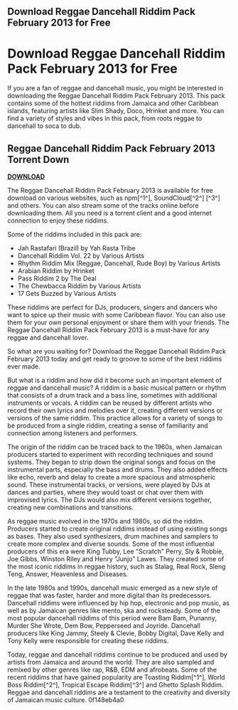 ## Download Reggae Dancehall Riddim Pack February 2013 for Free

 


 
# Download Reggae Dancehall Riddim Pack February 2013 for Free
 
If you are a fan of reggae and dancehall music, you might be interested in downloading the Reggae Dancehall Riddim Pack February 2013. This pack contains some of the hottest riddims from Jamaica and other Caribbean islands, featuring artists like Slim Shady, Doco, Hrinket and more. You can find a variety of styles and vibes in this pack, from roots reggae to dancehall to soca to dub.
 
## Reggae Dancehall Riddim Pack February 2013 Torrent Down


[**DOWNLOAD**](https://www.google.com/url?q=https%3A%2F%2Furloso.com%2F2tKR7i&sa=D&sntz=1&usg=AOvVaw1I1DNzVDIMX4Ld_xpZpdft)

 
The Reggae Dancehall Riddim Pack February 2013 is available for free download on various websites, such as npm[^1^], SoundCloud[^2^] [^3^] and others. You can also stream some of the tracks online before downloading them. All you need is a torrent client and a good internet connection to enjoy these riddims.
 
Some of the riddims included in this pack are:
 
- Jah Rastafari (Brazil) by Yah Rasta Tribe
- Dancehall Riddim Vol. 22 by Various Artists
- Rhythm Riddim Mix (Reggae, Dancehall, Rude Boy) by Various Artists
- Arabian Riddim by Hrinket
- Pass Riddim 2 by The Deal
- The Chewbacca Riddim by Various Artists
- 17 Gets Buzzed by Various Artists

These riddims are perfect for DJs, producers, singers and dancers who want to spice up their music with some Caribbean flavor. You can also use them for your own personal enjoyment or share them with your friends. The Reggae Dancehall Riddim Pack February 2013 is a must-have for any reggae and dancehall lover.
 
So what are you waiting for? Download the Reggae Dancehall Riddim Pack February 2013 today and get ready to groove to some of the best riddims ever made.
  
But what is a riddim and how did it become such an important element of reggae and dancehall music? A riddim is a basic musical pattern or rhythm that consists of a drum track and a bass line, sometimes with additional instruments or vocals. A riddim can be reused by different artists who record their own lyrics and melodies over it, creating different versions or versions of the same riddim. This practice allows for a variety of songs to be produced from a single riddim, creating a sense of familiarity and connection among listeners and performers.
 
The origin of the riddim can be traced back to the 1960s, when Jamaican producers started to experiment with recording techniques and sound systems. They began to strip down the original songs and focus on the instrumental parts, especially the bass and drums. They also added effects like echo, reverb and delay to create a more spacious and atmospheric sound. These instrumental tracks, or versions, were played by DJs at dances and parties, where they would toast or chat over them with improvised lyrics. The DJs would also mix different versions together, creating new combinations and transitions.
 
As reggae music evolved in the 1970s and 1980s, so did the riddim. Producers started to create original riddims instead of using existing songs as bases. They also used synthesizers, drum machines and samplers to create more complex and diverse sounds. Some of the most influential producers of this era were King Tubby, Lee "Scratch" Perry, Sly & Robbie, Joe Gibbs, Winston Riley and Henry "Junjo" Lawes. They created some of the most iconic riddims in reggae history, such as Stalag, Real Rock, Sleng Teng, Answer, Heavenless and Diseases.
 
In the late 1980s and 1990s, dancehall music emerged as a new style of reggae that was faster, harder and more digital than its predecessors. Dancehall riddims were influenced by hip hop, electronic and pop music, as well as by Jamaican genres like mento, ska and rocksteady. Some of the most popular dancehall riddims of this period were Bam Bam, Punanny, Murder She Wrote, Dem Bow, Pepperseed and Joyride. Dancehall producers like King Jammy, Steely & Clevie, Bobby Digital, Dave Kelly and Tony Kelly were responsible for creating these riddims.
 
Today, reggae and dancehall riddims continue to be produced and used by artists from Jamaica and around the world. They are also sampled and remixed by other genres like rap, R&B, EDM and afrobeats. Some of the recent riddims that have gained popularity are Toasting Riddim[^1^], World Boss Riddim[^2^], Tropical Escape Riddim[^3^] and Ghetto Splash Riddim. Reggae and dancehall riddims are a testament to the creativity and diversity of Jamaican music culture.
 0f148eb4a0
